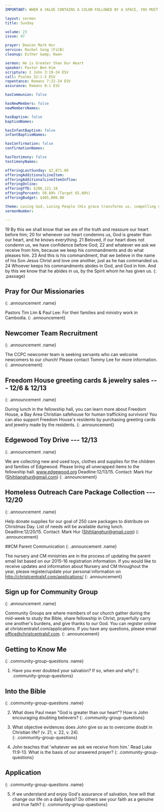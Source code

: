 ```yaml
---
IMPORTANT: WHEN A VALUE CONTAINS A COLON FOLLOWED BY A SPACE, YOU MUST USE &#58;

layout: sermon
title: Sunday

volume: 23
issue: 47

prayer: Deacon Mark Hur
service: Rachel Song (FiCB)
cleanup: Esther &amp; Kwan

sermon: He is Greater than Our Heart
speaker: Pastor Ben Kim
scripture: 1 John 3:19-24 ESV
call: Psalms 32:1-5 ESV
repentance: Romans 7:22-24 ESV
assurance: Romans 8:1 ESV

hasCommunion: false

hasNewMembers: false
newMembersNames:

hasBaptism: false
baptismNames: 

hasInfantBaptism: false
infantBaptismNames: 

hasConfirmation: false
confirmationNames: 

hasTestimony: false
testimonyNames:

offeringLastSunday: $2,871.00
offeringAdditionalLineItem: 
offeringAdditionalLineItemInflow: 
offeringOnline: 
offeringYTD: $206,121.18
offeringPercent: 50.89% (Target 65.00%)
offeringBudget: $405,000.00

theme: Loving God, Loving People (His grace transforms us, compelling us to love others)
sermonNumber: 

---
```


19 By this we shall know that we are of the truth and reassure our heart before him; 20 for whenever our heart condemns us, God is greater than our heart, and he knows everything. 21 Beloved, if our heart does not condemn us, we have confidence before God; 22 and whatever we ask we receive from him, because we keep his commandments and do what pleases him. 23 And this is his commandment, that we believe in the name of his Son Jesus Christ and love one another, just as he has commanded us. 24 Whoever keeps his commandments abides in God, and God in him. And by this we know that he abides in us, by the Spirit whom he has given us.
{: .passage}


## Pray for Our Missionaries
{: .announcement .name}

Pastors Tim Lim & Paul Lee: For their families and ministry work in Cambodia.
{: .announcement} 

## Newcomer Team Recruitment
{: .announcement .name}

The CCPC newcomer team is seeking servants who can welcome newcomers to our church! Please contact Tommy Lee for more information.
{: .announcement} 

## Freedom House greeting cards & jewelry sales --- 12/6 &amp; 12/13
{: .announcement .name}

During lunch in the fellowship hall, you can learn more about Freedom House, a Bay Area Christian safehouse for human trafficking survivors! You can also support Freedom House's residents by purchasing greeting cards and jewelry made by the residents.
{: .announcement}

## Edgewood Toy Drive --- 12/13
{: .announcement .name}

We are collecting new and used toys, clothes and supplies for the children and families of Edgewood. Please bring all unwrapped items to the fellowship hall. www.edgewood.org Deadline:12/13/15. Contact: Mark Hur (Shihlianghur@gmail.com)
{: .announcement}

## Homeless Outreach Care Package Collection --- 12/20
{: .announcement .name}

Help donate supplies for our goal of 250 care packages to distribute on Christmas Day. List of needs will be available during lunch. Deadline:12/20/15. Contact: Mark Hur (Shihlianghur@gmail.com)
{: .announcement}

##CM Parent Communication
{: .announcement .name}

The nursery and CM ministries are in the process of updating the parent email list based on our 2015-16 registration information. If you would like to receive updates and information about Nursery and CM throughout the year, please register/update your personal information on http://christcentralsf.com/applications/
{: .announcement} 

## Sign up for Community Group
{: .announcement .name}

Community Groups are where members of our church gather during the mid-week to study the Bible, share fellowship in Christ, prayerfully carry one another's burdens, and give thanks to our God. You can register online at christcentralsf.com/applications. If you have any questions, please email office@christcentralsf.com.
{: .announcement}

<!-- ## Giving @ Christ Central 
{: .announcement .name}

You now have the option of donating and providing offering to the church online by clicking on the giving link at christcentralsf.com. Refer to the FAQ section of the site for more information. Contact Billy Kim or email give@christcentral.com. 
{: .announcement}
 -->

## Getting to Know Me
{: .community-group-questions .name}

1) Have you ever doubted your salvation?  If so, when and why?
{: .community-group-questions}

## Into the Bible
{: .community-group-questions .name}

2) What does Paul mean "God is greater than our heart"?  How is John encouraging doubting believers?
{: .community-group-questions}

3) What objective evidences does John give so as to overcome doubt in Christian life?  (v. 21, v. 22, v. 24).  
{: .community-group-questions}

4) John teaches that 'whatever we ask we receive from him.'  Read Luke 11:9-13.  What is the basis of our answered prayer? 
{: .community-group-questions}

## Application
{: .community-group-questions .name}

5) If we understand and enjoy God's assurance of salvation, how will that change our life on a daily basis?  Do others see your faith as a genuine and true faith?
{: .community-group-questions}